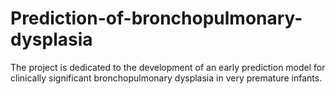 # Prediction-of-bronchopulmonary-dysplasia
The project is dedicated to the development of an early prediction model for clinically significant bronchopulmonary dysplasia in very premature infants.
